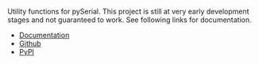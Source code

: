 Utility functions for pySerial. This project is still at very early development stages and not guaranteed to work. See following links for documentation.
- [Documentation](https://serial-toolbox.readthedocs.io)
- [Github](https://github.com/t-sasatani/serial-toolbox)
- [PyPI](https://pypi.org/project/serial_toolbox/)